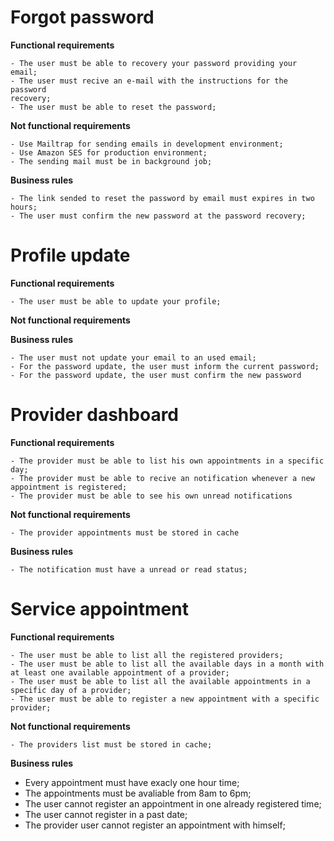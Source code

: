 # Forgot password
  **Functional requirements**

    - The user must be able to recovery your password providing your email;
    - The user must recive an e-mail with the instructions for the password
    recovery;
    - The user must be able to reset the password;


  **Not functional requirements**

    - Use Mailtrap for sending emails in development environment;
    - Use Amazon SES for production environment;
    - The sending mail must be in background job;

  **Business rules**

    - The link sended to reset the password by email must expires in two hours;
    - The user must confirm the new password at the password recovery;

# Profile update

  **Functional requirements**

    - The user must be able to update your profile;


  **Not functional requirements**


  **Business rules**

    - The user must not update your email to an used email;
    - For the password update, the user must inform the current password;
    - For the password update, the user must confirm the new password

# Provider dashboard

  **Functional requirements**

    - The provider must be able to list his own appointments in a specific day;
    - The provider must be able to recive an notification whenever a new appointment is registered;
    - The provider must be able to see his own unread notifications

  **Not functional requirements**

    - The provider appointments must be stored in cache


  **Business rules**

    - The notification must have a unread or read status;



# Service appointment

  **Functional requirements**

    - The user must be able to list all the registered providers;
    - The user must be able to list all the available days in a month with at least one available appointment of a provider;
    - The user must be able to list all the available appointments in a specific day of a provider;
    - The user must be able to register a new appointment with a specific provider;

  **Not functional requirements**

    - The providers list must be stored in cache;


  **Business rules**

  - Every appointment must have exacly one hour time;
  - The appointments must be avaliable from 8am to 6pm;
  - The user cannot register an appointment in one already registered time;
  - The user cannot register in a past date;
  - The provider user cannot register an appointment with himself;







